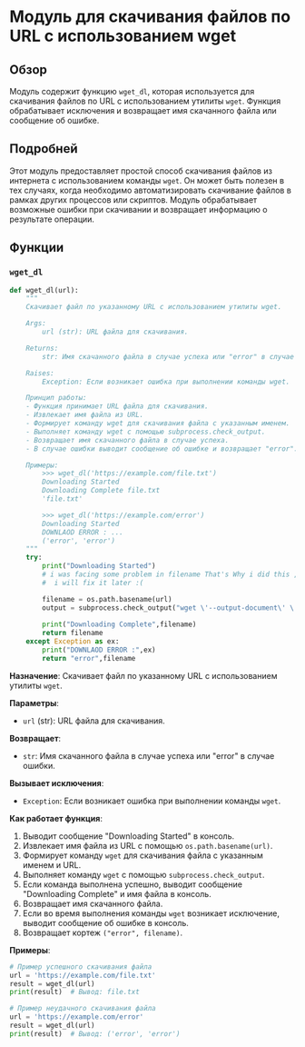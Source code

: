 # Модуль для скачивания файлов по URL с использованием wget
## Обзор

Модуль содержит функцию `wget_dl`, которая используется для скачивания файлов по URL с использованием утилиты `wget`. Функция обрабатывает исключения и возвращает имя скачанного файла или сообщение об ошибке.

## Подробней

Этот модуль предоставляет простой способ скачивания файлов из интернета с использованием команды `wget`. Он может быть полезен в тех случаях, когда необходимо автоматизировать скачивание файлов в рамках других процессов или скриптов. Модуль обрабатывает возможные ошибки при скачивании и возвращает информацию о результате операции.

## Функции

### `wget_dl`

```python
def wget_dl(url):
    """
    Скачивает файл по указанному URL с использованием утилиты wget.

    Args:
        url (str): URL файла для скачивания.

    Returns:
        str: Имя скачанного файла в случае успеха или "error" в случае ошибки.

    Raises:
        Exception: Если возникает ошибка при выполнении команды wget.

    Принцип работы:
    - Функция принимает URL файла для скачивания.
    - Извлекает имя файла из URL.
    - Формирует команду wget для скачивания файла с указанным именем.
    - Выполняет команду wget с помощью subprocess.check_output.
    - Возвращает имя скачанного файла в случае успеха.
    - В случае ошибки выводит сообщение об ошибке и возвращает "error".

    Примеры:
        >>> wget_dl('https://example.com/file.txt')
        Downloading Started
        Downloading Complete file.txt
        'file.txt'

        >>> wget_dl('https://example.com/error')
        Downloading Started
        DOWNLAOD ERROR : ...
        ('error', 'error')
    """
    try:
        print("Downloading Started")
        # i was facing some problem in filename That's Why i did this ,
        #  i will fix it later :(

        filename = os.path.basename(url)
        output = subprocess.check_output("wget \'--output-document\' \'{}\' \'{}\' ".format(filename , url), stderr=subprocess.STDOUT, shell=True)
        
        print("Downloading Complete",filename)
        return filename
    except Exception as ex:
        print("DOWNLAOD ERROR :",ex)
        return "error",filename
```
**Назначение**: Скачивает файл по указанному URL с использованием утилиты `wget`.

**Параметры**:
- `url` (str): URL файла для скачивания.

**Возвращает**:
- `str`: Имя скачанного файла в случае успеха или "error" в случае ошибки.

**Вызывает исключения**:
- `Exception`: Если возникает ошибка при выполнении команды `wget`.

**Как работает функция**:
1. Выводит сообщение "Downloading Started" в консоль.
2. Извлекает имя файла из URL с помощью `os.path.basename(url)`.
3. Формирует команду `wget` для скачивания файла с указанным именем и URL.
4. Выполняет команду `wget` с помощью `subprocess.check_output`.
5. Если команда выполнена успешно, выводит сообщение "Downloading Complete" и имя файла в консоль.
6. Возвращает имя скачанного файла.
7. Если во время выполнения команды `wget` возникает исключение, выводит сообщение об ошибке в консоль.
8. Возвращает кортеж `("error", filename)`.

**Примеры**:

```python
# Пример успешного скачивания файла
url = 'https://example.com/file.txt'
result = wget_dl(url)
print(result)  # Вывод: file.txt

# Пример неудачного скачивания файла
url = 'https://example.com/error'
result = wget_dl(url)
print(result)  # Вывод: ('error', 'error')